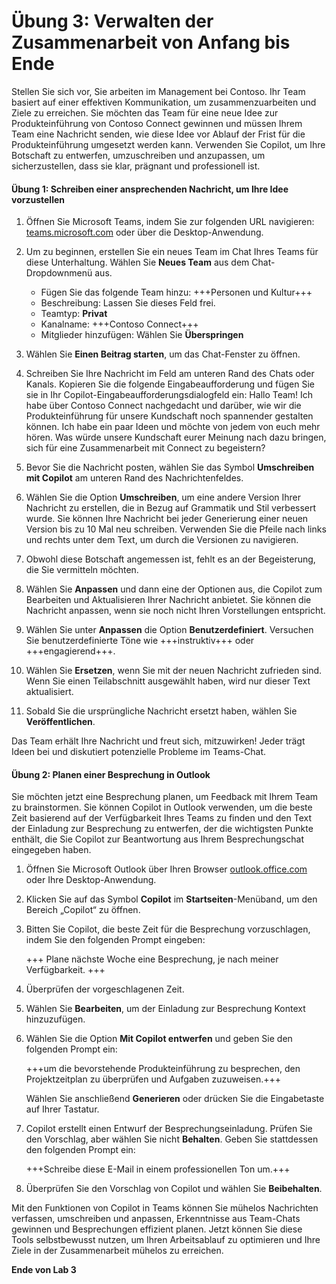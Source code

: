 # Übung 3: Verwalten der Zusammenarbeit von Anfang bis Ende

Stellen Sie sich vor, Sie arbeiten im Management bei Contoso. Ihr Team basiert auf einer effektiven Kommunikation, um zusammenzuarbeiten und Ziele zu erreichen. Sie möchten das Team für eine neue Idee zur Produkteinführung von Contoso Connect gewinnen und müssen Ihrem Team eine Nachricht senden, wie diese Idee vor Ablauf der Frist für die Produkteinführung umgesetzt werden kann. Verwenden Sie Copilot, um Ihre Botschaft zu entwerfen, umzuschreiben und anzupassen, um sicherzustellen, dass sie klar, prägnant und professionell ist.

#### Übung 1: Schreiben einer ansprechenden Nachricht, um Ihre Idee vorzustellen

1. Öffnen Sie Microsoft Teams, indem Sie zur folgenden URL navigieren: [teams.microsoft.com](https://teams.microsoft.com) oder über die Desktop-Anwendung.

1. Um zu beginnen, erstellen Sie ein neues Team im Chat Ihres Teams für diese Unterhaltung. Wählen Sie **Neues Team** aus dem Chat-Dropdownmenü aus.

    - Fügen Sie das folgende Team hinzu: +++Personen und Kultur+++
    - Beschreibung: Lassen Sie dieses Feld frei.
    - Teamtyp: **Privat**
    - Kanalname: +++Contoso Connect+++
    - Mitglieder hinzufügen: Wählen Sie **Überspringen**

1. Wählen Sie **Einen Beitrag starten**, um das Chat-Fenster zu öffnen.

1. Schreiben Sie Ihre Nachricht im Feld am unteren Rand des Chats oder Kanals. Kopieren Sie die folgende Eingabeaufforderung und fügen Sie sie in Ihr Copilot-Eingabeaufforderungsdialogfeld ein: Hallo Team! Ich habe über Contoso Connect nachgedacht und darüber, wie wir die Produkteinführung für unsere Kundschaft noch spannender gestalten können. Ich habe ein paar Ideen und möchte von jedem von euch mehr hören. Was würde unsere Kundschaft eurer Meinung nach dazu bringen, sich für eine Zusammenarbeit mit Connect zu begeistern?

1. Bevor Sie die Nachricht posten, wählen Sie das Symbol **Umschreiben mit Copilot** am unteren Rand des Nachrichtenfeldes.

1. Wählen Sie die Option **Umschreiben**, um eine andere Version Ihrer Nachricht zu erstellen, die in Bezug auf Grammatik und Stil verbessert wurde. Sie können Ihre Nachricht bei jeder Generierung einer neuen Version bis zu 10 Mal neu schreiben. Verwenden Sie die Pfeile nach links und rechts unter dem Text, um durch die Versionen zu navigieren.

1. Obwohl diese Botschaft angemessen ist, fehlt es an der Begeisterung, die Sie vermitteln möchten.

1. Wählen Sie **Anpassen** und dann eine der Optionen aus, die Copilot zum Bearbeiten und Aktualisieren Ihrer Nachricht anbietet. Sie können die Nachricht anpassen, wenn sie noch nicht Ihren Vorstellungen entspricht.

1. Wählen Sie unter **Anpassen** die Option **Benutzerdefiniert**. Versuchen Sie benutzerdefinierte Töne wie +++instruktiv+++ oder +++engagierend+++.

1. Wählen Sie **Ersetzen**, wenn Sie mit der neuen Nachricht zufrieden sind. Wenn Sie einen Teilabschnitt ausgewählt haben, wird nur dieser Text aktualisiert.

1. Sobald Sie die ursprüngliche Nachricht ersetzt haben, wählen Sie **Veröffentlichen**.

Das Team erhält Ihre Nachricht und freut sich, mitzuwirken! Jeder trägt Ideen bei und diskutiert potenzielle Probleme im Teams-Chat.

#### Übung 2: Planen einer Besprechung in Outlook

Sie möchten jetzt eine Besprechung planen, um Feedback mit Ihrem Team zu brainstormen. Sie können Copilot in Outlook verwenden, um die beste Zeit basierend auf der Verfügbarkeit Ihres Teams zu finden und den Text der Einladung zur Besprechung zu entwerfen, der die wichtigsten Punkte enthält, die Sie Copilot zur Beantwortung aus Ihrem Besprechungschat eingegeben haben.

1. Öffnen Sie Microsoft Outlook über Ihren Browser [outlook.office.com](https://outlook.office.com) oder Ihre Desktop-Anwendung.

1. Klicken Sie auf das Symbol **Copilot** im **Startseiten**-Menüband, um den Bereich „Copilot“ zu öffnen.

1. Bitten Sie Copilot, die beste Zeit für die Besprechung vorzuschlagen, indem Sie den folgenden Prompt eingeben:

    +++ Plane nächste Woche eine Besprechung, je nach meiner Verfügbarkeit. +++

1. Überprüfen der vorgeschlagenen Zeit.

1. Wählen Sie **Bearbeiten**, um der Einladung zur Besprechung Kontext hinzuzufügen.

1. Wählen Sie die Option **Mit Copilot entwerfen** und geben Sie den folgenden Prompt ein:

    +++um die bevorstehende Produkteinführung zu besprechen, den Projektzeitplan zu überprüfen und Aufgaben zuzuweisen.+++

    Wählen Sie anschließend **Generieren** oder drücken Sie die Eingabetaste auf Ihrer Tastatur.

1. Copilot erstellt einen Entwurf der Besprechungseinladung. Prüfen Sie den Vorschlag, aber wählen Sie nicht **Behalten**. Geben Sie stattdessen den folgenden Prompt ein:

    +++Schreibe diese E-Mail in einem professionellen Ton um.+++

1. Überprüfen Sie den Vorschlag von Copilot und wählen Sie **Beibehalten**.

Mit den Funktionen von Copilot in Teams können Sie mühelos Nachrichten verfassen, umschreiben und anpassen, Erkenntnisse aus Team-Chats gewinnen und Besprechungen effizient planen. Jetzt können Sie diese Tools selbstbewusst nutzen, um Ihren Arbeitsablauf zu optimieren und Ihre Ziele in der Zusammenarbeit mühelos zu erreichen.

**Ende von Lab 3**
